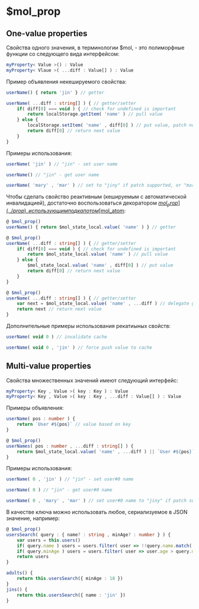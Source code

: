 # $mol_prop

## One-value properties

Свойства одного значения, в терминологии $mol, - это полиморфные функции со следующего вида интерфейсом:

```ts
myProperty< Value >() : Value
myProperty< Vlaue >( ...diff : Value[] ) : Value
```

Пример объявления некешируемого свойства:

```ts
userName() { return 'jin' } // getter
```

```ts
userName( ...diff : string[] ) { // getter/setter
	if( diff[0] === void ) { // check for undefined is important
		return localStorage.getItem( 'name' ) // pull value
	} else {
		localStorage.setItem( 'name' , diff[0] ) // put value, patch not supported
		return diff[0] // return next value
	}
}
```

Примеры использования:

```ts
userName( 'jin' ) // "jin" - set user name
```

```ts
userName() // "jin" - get user name
```

```ts
userName( 'mary' , 'mar' ) // set to "jiny" if patch supported, or "mary" if not
```

Чтобы сделать свойство реактивным (кешируемым с автоматической инвалидацией), достаточно воспользоваться декоратором [$mol_prop](../prop), использующим под капотом [$mol_atom](../atom):

```ts
@ $mol_prop()
userName() { return $mol_state_local.value( 'name' ) } // getter
```

```ts
@ $mol_prop()
userName( ...diff : string[] ) { // getter/setter
	if( diff[0] === void ) { // check for undefined is important
		return $mol_state_local.value( 'name' ) // pull value
	} else {
		$mol_state_local.value( 'name' , diff[0] ) // put value 
		return diff[0] // return next value
	}
}
```

```ts
@ $mol_prop()
userName( ...diff : string[] ) { // getter/setter
	var next = $mol_state_local.value( 'name' , ...diff ) // delegate getter/setter
	return next // return next value
}
```

Дополнительные примеры использования рекатиыных свойств:

```ts
userName( void 0 ) // invalidate cache
```

```ts
userName( void 0 , 'jin' ) // force push value to cache
```

## Multi-value properties

Свойства множественных значений имеют следующий интерфейc:

```ts
myProperty< Key , Value >( key : Key ) : Value
myProperty< Key , Value >( key : Key , ...diff : Value[] ) : Value
```

Примеры объявления:

```ts
userName( pos : number ) {
	return `User #${pos}` // value based on key
}
```

```ts
@ $mol_prop()
userNames( pos : number , ...diff : string[] ) {
	return $mol_state_local.value( 'name' , ...diff ) || `User #${pos}`
}
```

Примеры использования:

```ts
userName( 0 , 'jin' ) // "jin" - set user#0 name
```

```ts
userName( 0 ) // "jin" - get user#0 name
```

```ts
userName( 0 , 'mary' , 'mar' ) // set user#0 name to "jiny" if patch supported, or "mary" if not. 
```

В качестве ключа можно использовать любое, сериализуемое в JSON значение, например:

```ts
@ $mol_prop()
usersSearch( query : { name? : string , minAge? : number } ) {
	var users = this.users()
	if( query.name ) users = users.filter( user => !!query.name.match( user.name ) )
	if( query.minAge ) users = users.filter( user => user.age > query.minAge )
	return users
}
```

```ts
adults() {
	return this.usersSearch({ minAge : 18 })
}
jins() {
	return this.usersSearch({ name : 'jin' })
}
```
